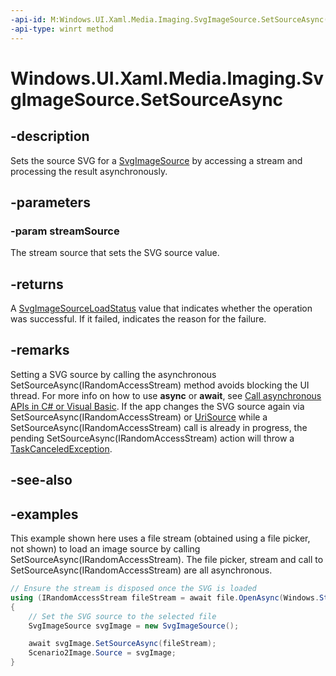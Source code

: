 ```yaml
---
-api-id: M:Windows.UI.Xaml.Media.Imaging.SvgImageSource.SetSourceAsync(Windows.Storage.Streams.IRandomAccessStream)
-api-type: winrt method
---
```


<!-- Method syntax.
public IAsyncOperation<SvgImageSourceLoadStatus> SvgImageSource.SetSourceAsync(IRandomAccessStream streamSource)
-->

# Windows.UI.Xaml.Media.Imaging.SvgImageSource.SetSourceAsync

## -description
Sets the source SVG for a [SvgImageSource](svgimagesource.md) by accessing a stream and processing the result asynchronously.

## -parameters
### -param streamSource
The stream source that sets the SVG source value.

## -returns
A [SvgImageSourceLoadStatus](svgimagesourceloadstatus.md) value that indicates whether the operation was successful. If it failed, indicates the reason for the failure.  

## -remarks
Setting a SVG source by calling the asynchronous SetSourceAsync(IRandomAccessStream) method avoids blocking the UI thread. For more info on how to use **async** or **await**, see [Call asynchronous APIs in C# or Visual Basic](https://msdn.microsoft.com/library/066711e0-d5c4-467e-8683-3cc64edbcc83).
If the app changes the SVG source again via SetSourceAsync(IRandomAccessStream) or [UriSource](svgimagesource_urisource.md) while a SetSourceAsync(IRandomAccessStream) call is already in progress, the pending SetSourceAsync(IRandomAccessStream) action will throw a [TaskCanceledException](https://msdn.microsoft.com/library/system.threading.tasks.taskcanceledexception.aspx).

## -see-also

## -examples

This example shown here uses a file stream (obtained using a file picker, not shown) to load an image source by calling SetSourceAsync(IRandomAccessStream). The file picker, stream and call to SetSourceAsync(IRandomAccessStream) are all asynchronous.

```csharp
// Ensure the stream is disposed once the SVG is loaded
using (IRandomAccessStream fileStream = await file.OpenAsync(Windows.Storage.FileAccessMode.Read))
{
    // Set the SVG source to the selected file
    SvgImageSource svgImage = new SvgImageSource();

    await svgImage.SetSourceAsync(fileStream);
    Scenario2Image.Source = svgImage;
}
```

